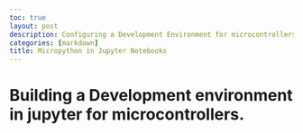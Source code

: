 ```yaml
---
toc: true
layout: post
description: Configuring a Development Environment for microcontrollers in Jupyter
categories: [markdown]
title: Micropython in Jupyter Notebooks
---
```



# Building a Development environment in jupyter for microcontrollers. 
